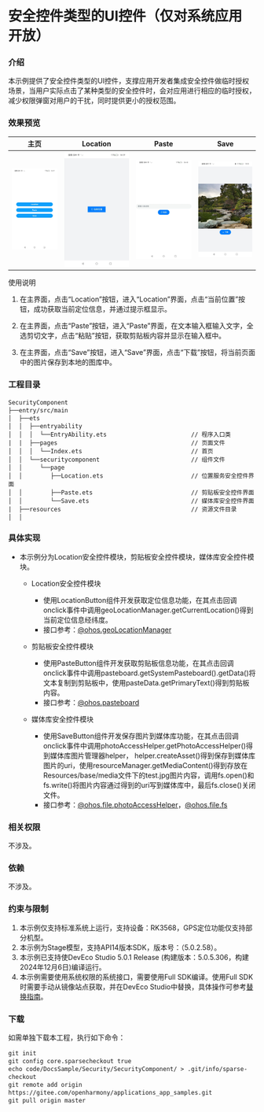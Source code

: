 # 安全控件类型的UI控件（仅对系统应用开放）

### 介绍

本示例提供了安全控件类型的UI控件，支撑应用开发者集成安全控件做临时授权场景，当用户实际点击了某种类型的安全控件时，会对应用进行相应的临时授权，减少权限弹窗对用户的干扰，同时提供更小的授权范围。

### 效果预览

|                 主页                  |                    Location                    |                  Paste                  |                **Save**                |
|:-----------------------------------:| :--------------------------------------------: |:---------------------------------------:| :------------------------------------: |
|   ![main](screenshots/main.jpeg)    | ![location](screenshots/location.jpeg) |    ![paste](screenshots/paste.jpeg)     | ![save](screenshots/save.jpeg) |

使用说明
1. 在主界面，点击“Location”按钮，进入“Location”界面，点击“当前位置”按钮，成功获取当前定位信息，并通过提示框显示。

2. 在主界面，点击“Paste”按钮，进入“Paste”界面，在文本输入框输入文字，全选剪切文字，点击“粘贴”按钮，获取剪贴板内容并显示在输入框中。

3. 在主界面，点击“Save”按钮，进入“Save”界面，点击“下载”按钮，将当前页面中的图片保存到本地的图库中。

### 工程目录

```
SecurityComponent
├──entry/src/main
│  ├──ets                                    
│  │  ├──entryability
│  │  │  └──EntryAbility.ets                        // 程序入口类
|  |  ├──pages                                      // 页面文件
│  │  │  └──Index.ets                               // 首页
│  │  └──securitycomponent                          // 组件文件
│  │     └──page  
│  │        ├──Location.ets                         // 位置服务安全控件界面
│  │        ├──Paste.ets                            // 剪贴板安全控件界面
│  │        └──Save.ets                             // 媒体库安全控件界面
|  ├──resources                                     // 资源文件目录
│  │

```

### 具体实现

* 本示例分为Location安全控件模块，剪贴板安全控件模块，媒体库安全控件模块。

  * Location安全控件模块
  
    * 使用LocationButton组件开发获取定位信息功能，在其点击回调onclick事件中调用geoLocationManager.getCurrentLocation()得到当前定位信息经纬度。
    * 接口参考：[@ohos.geoLocationManager](https://gitee.com/openharmony/docs/blob/master/zh-cn/application-dev/reference/apis-location-kit/js-apis-geoLocationManager.md#geolocationmanagergetcurrentlocation)
  * 剪贴板安全控件模块

    * 使用PasteButton组件开发获取剪贴板信息功能，在其点击回调onclick事件中调用pasteboard.getSystemPasteboard().getData()将文本复制到剪贴板中，使用pasteData.getPrimaryText()得到剪贴板内容。
    * 接口参考：[@ohos.pasteboard](https://gitee.com/openharmony/docs/blob/master/zh-cn/application-dev/reference/apis-basic-services-kit/js-apis-pasteboard.md)
  * 媒体库安全控件模块
  
    * 使用SaveButton组件开发保存图片到媒体库功能，在其点击回调onclick事件中调用photoAccessHelper.getPhotoAccessHelper()得到媒体库图片管理器helper， helper.createAsset()得到保存到媒体库图片的uri，使用resourceManager.getMediaContent()得到存放在Resources/base/media文件下的test.jpg图片内容，调用fs.open()和fs.write()将图片内容通过得到的uri写到媒体库中，最后fs.close()关闭文件。
    * 接口参考：[@ohos.file.photoAccessHelper](https://gitee.com/openharmony/docs/blob/master/zh-cn/application-dev/reference/apis-media-library-kit/js-apis-photoAccessHelper.md)，[@ohos.file.fs](https://gitee.com/openharmony/docs/blob/master/zh-cn/application-dev/reference/apis-core-file-kit/js-apis-file-fs.md)

### 相关权限

不涉及。

### 依赖

不涉及。

### 约束与限制

1. 本示例仅支持标准系统上运行，支持设备：RK3568，GPS定位功能仅支持部分机型。
2. 本示例为Stage模型，支持API14版本SDK，版本号：（5.0.2.58）。
4. 本示例已支持使DevEco Studio 5.0.1 Release (构建版本：5.0.5.306，构建 2024年12月6日)编译运行。
5. 本示例需要使用系统权限的系统接口，需要使用Full SDK编译。使用Full SDK时需要手动从镜像站点获取，并在DevEco Studio中替换，具体操作可参考[替换指南](https://gitee.com/link?target=https%3A%2F%2Fdocs.openharmony.cn%2Fpages%2Fv3.2%2Fzh-cn%2Fapplication-dev%2Fquick-start%2Ffull-sdk-switch-guide.md%2F)。

### 下载

如需单独下载本工程，执行如下命令：

```
git init
git config core.sparsecheckout true
echo code/DocsSample/Security/SecurityComponent/ > .git/info/sparse-checkout
git remote add origin https://gitee.com/openharmony/applications_app_samples.git
git pull origin master
```